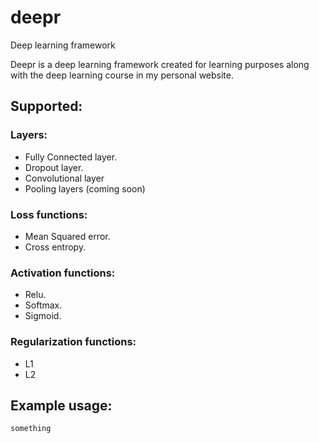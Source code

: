 # deepr
Deep learning framework

Deepr is a deep learning framework created for learning purposes along with the deep learning course in my personal website. 

## Supported: 
### Layers: 
- Fully Connected layer.
- Dropout layer.
- Convolutional layer 
- Pooling layers (coming soon)
### Loss functions: 
- Mean Squared error.
- Cross entropy.
### Activation functions: 
- Relu.
- Softmax.
- Sigmoid. 
### Regularization functions: 
- L1
- L2

## Example usage: 
`something`
